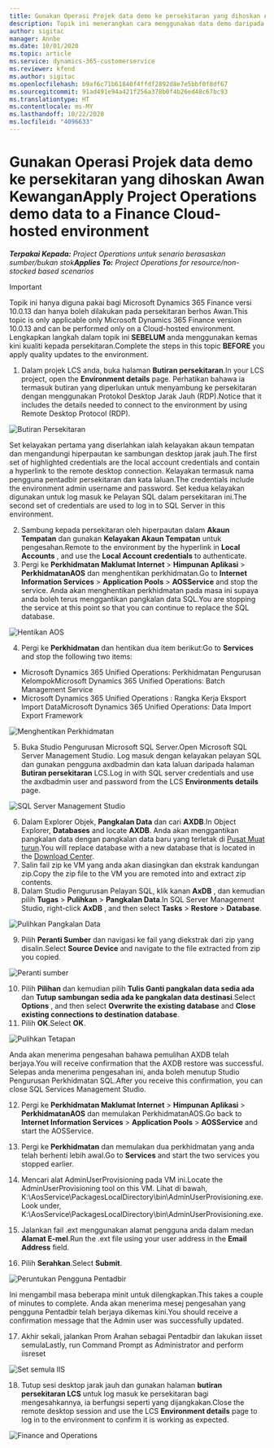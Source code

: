 ```yaml
---
title: Gunakan Operasi Projek data demo ke persekitaran yang dihoskan Awan Kewangan
description: Topik ini menerangkan cara menggunakan data demo daripada Operasi Projek kepada Dynamics 365 Finance persekitaran berhos Awan.
author: sigitac
manager: Annbe
ms.date: 10/01/2020
ms.topic: article
ms.service: dynamics-365-customerservice
ms.reviewer: kfend
ms.author: sigitac
ms.openlocfilehash: b9af6c71b61840f4ffdf2892d8e7e5bbf0f8df67
ms.sourcegitcommit: 91ad491e94a421f256a378b0f4b26ed48c67bc93
ms.translationtype: HT
ms.contentlocale: ms-MY
ms.lasthandoff: 10/22/2020
ms.locfileid: "4096633"
---
```

# <a name="apply-project-operations-demo-data-to-a-finance-cloud-hosted-environment"></a><span data-ttu-id="d9c04-103">Gunakan Operasi Projek data demo ke persekitaran yang dihoskan Awan Kewangan</span><span class="sxs-lookup"><span data-stu-id="d9c04-103">Apply Project Operations demo data to a Finance Cloud-hosted environment</span></span>

<span data-ttu-id="d9c04-104">_**Terpakai Kepada:** Project Operations untuk senario berasaskan sumber/bukan stok_</span><span class="sxs-lookup"><span data-stu-id="d9c04-104">_**Applies To:** Project Operations for resource/non-stocked based scenarios_</span></span>

> [!IMPORTANT]
> <span data-ttu-id="d9c04-105">Topik ini hanya diguna pakai bagi Microsoft Dynamics 365 Finance versi 10.0.13 dan hanya boleh dilakukan pada persekitaran berhos Awan.</span><span class="sxs-lookup"><span data-stu-id="d9c04-105">This topic is only applicable only Microsoft Dynamics 365 Finance version 10.0.13 and can be performed only on a Cloud-hosted environment.</span></span> <span data-ttu-id="d9c04-106">Lengkapkan langkah dalam topik ini **SEBELUM** anda menggunakan kemas kini kualiti kepada persekitaran.</span><span class="sxs-lookup"><span data-stu-id="d9c04-106">Complete the steps in this topic **BEFORE** you apply quality updates to the environment.</span></span>

1. <span data-ttu-id="d9c04-107">Dalam projek LCS anda, buka halaman **Butiran persekitaran**.</span><span class="sxs-lookup"><span data-stu-id="d9c04-107">In your LCS project, open the **Environment details** page.</span></span> <span data-ttu-id="d9c04-108">Perhatikan bahawa ia termasuk butiran yang diperlukan untuk menyambung ke persekitaran dengan menggunakan Protokol Desktop Jarak Jauh (RDP).</span><span class="sxs-lookup"><span data-stu-id="d9c04-108">Notice that it includes the details needed to connect to the environment by using Remote Desktop Protocol (RDP).</span></span>

![Butiran Persekitaran](./media/1EnvironmentDetails.png)

<span data-ttu-id="d9c04-110">Set kelayakan pertama yang diserlahkan ialah kelayakan akaun tempatan dan mengandungi hiperpautan ke sambungan desktop jarak jauh.</span><span class="sxs-lookup"><span data-stu-id="d9c04-110">The first set of highlighted credentials are the local account credentials and contain a hyperlink to the remote desktop connection.</span></span> <span data-ttu-id="d9c04-111">Kelayakan termasuk nama pengguna pentadbir persekitaran dan kata laluan.</span><span class="sxs-lookup"><span data-stu-id="d9c04-111">The credentials include the environment admin username and password.</span></span> <span data-ttu-id="d9c04-112">Set kedua kelayakan digunakan untuk log masuk ke Pelayan SQL dalam persekitaran ini.</span><span class="sxs-lookup"><span data-stu-id="d9c04-112">The second set of credentials are used to log in to SQL Server in this environment.</span></span>

2. <span data-ttu-id="d9c04-113">Sambung kepada persekitaran oleh hiperpautan dalam **Akaun Tempatan** dan gunakan **Kelayakan Akaun Tempatan** untuk pengesahan.</span><span class="sxs-lookup"><span data-stu-id="d9c04-113">Remote to the environment by the hyperlink in **Local Accounts** , and use the **Local Account credentials** to authenticate.</span></span>
3. <span data-ttu-id="d9c04-114">Pergi ke **Perkhidmatan Maklumat Internet** > **Himpunan Aplikasi** > **PerkhidmatanAOS** dan menghentikan perkhidmatan.</span><span class="sxs-lookup"><span data-stu-id="d9c04-114">Go to **Internet Information Services** > **Application Pools** > **AOSService** and stop the service.</span></span> <span data-ttu-id="d9c04-115">Anda akan menghentikan perkhidmatan pada masa ini supaya anda boleh terus menggantikan pangkalan data SQL.</span><span class="sxs-lookup"><span data-stu-id="d9c04-115">You are stopping the service at this point so that you can continue to replace the SQL database.</span></span>

![Hentikan AOS](./media/2StopAOS.png)

4. <span data-ttu-id="d9c04-117">Pergi ke **Perkhidmatan** dan hentikan dua item berikut:</span><span class="sxs-lookup"><span data-stu-id="d9c04-117">Go to **Services** and stop the following two items:</span></span>

- <span data-ttu-id="d9c04-118">Microsoft Dynamics 365 Unified Operations: Perkhidmatan Pengurusan Kelompok</span><span class="sxs-lookup"><span data-stu-id="d9c04-118">Microsoft Dynamics 365 Unified Operations: Batch Management Service</span></span>
- <span data-ttu-id="d9c04-119">Microsoft Dynamics 365 Unified Operations : Rangka Kerja Eksport Import Data</span><span class="sxs-lookup"><span data-stu-id="d9c04-119">Microsoft Dynamics 365 Unified Operations: Data Import Export Framework</span></span>

![Menghentikan Perkhidmatan](./media/3StopServices.png)

5. <span data-ttu-id="d9c04-121">Buka Studio Pengurusan Microsoft SQL Server.</span><span class="sxs-lookup"><span data-stu-id="d9c04-121">Open Microsoft SQL Server Management Studio.</span></span> <span data-ttu-id="d9c04-122">Log masuk dengan kelayakan pelayan SQL dan gunakan pengguna axdbadmin dan kata laluan daripada halaman **Butiran persekitaran** LCS.</span><span class="sxs-lookup"><span data-stu-id="d9c04-122">Log in with SQL server credentials and use the axdbadmin user and password from the LCS **Environments details** page.</span></span>

![SQL Server Management Studio](./media/4SSMS.png)

6. <span data-ttu-id="d9c04-124">Dalam Explorer Objek, **Pangkalan Data** dan cari **AXDB**.</span><span class="sxs-lookup"><span data-stu-id="d9c04-124">In Object Explorer, **Databases** and locate **AXDB**.</span></span> <span data-ttu-id="d9c04-125">Anda akan menggantikan pangkalan data dengan pangkalan data baru yang terletak di [Pusat Muat turun](https://download.microsoft.com/download/1/a/3/1a314bd2-b082-4a87-abdc-1ba26c92b63d/ProjOpsDemoDataFOGARelease.zip).</span><span class="sxs-lookup"><span data-stu-id="d9c04-125">You will replace database with a new database that is located in the [Download Center](https://download.microsoft.com/download/1/a/3/1a314bd2-b082-4a87-abdc-1ba26c92b63d/ProjOpsDemoDataFOGARelease.zip).</span></span> 
7. <span data-ttu-id="d9c04-126">Salin fail zip ke VM yang anda akan diasingkan dan ekstrak kandungan zip.</span><span class="sxs-lookup"><span data-stu-id="d9c04-126">Copy the zip file to the VM you are remoted into and extract zip contents.</span></span>
8. <span data-ttu-id="d9c04-127">Dalam Studio Pengurusan Pelayan SQL, klik kanan **AxDB** , dan kemudian pilih **Tugas** > **Pulihkan** > **Pangkalan Data**.</span><span class="sxs-lookup"><span data-stu-id="d9c04-127">In SQL Server Management Studio, right-click **AxDB** , and then select **Tasks** > **Restore** > **Database**.</span></span>

![Pulihkan Pangkalan Data](./media/5RestoreDatabase.png)

9. <span data-ttu-id="d9c04-129">Pilih **Peranti Sumber** dan navigasi ke fail yang diekstrak dari zip yang disalin.</span><span class="sxs-lookup"><span data-stu-id="d9c04-129">Select **Source Device** and navigate to the file extracted from zip you copied.</span></span>

![Peranti sumber](./media/6SourceDevice.png)

10. <span data-ttu-id="d9c04-131">Pilih **Pilihan** dan kemudian pilih **Tulis Ganti pangkalan data sedia ada** dan **Tutup sambungan sedia ada ke pangkalan data destinasi**.</span><span class="sxs-lookup"><span data-stu-id="d9c04-131">Select **Options** , and then select **Overwrite the existing database** and **Close existing connections to destination database**.</span></span> 
11. <span data-ttu-id="d9c04-132">Pilih **OK**.</span><span class="sxs-lookup"><span data-stu-id="d9c04-132">Select **OK**.</span></span>

![Pulihkan Tetapan](./media/7RestoreSetting.png)

<span data-ttu-id="d9c04-134">Anda akan menerima pengesahan bahawa pemulihan AXDB telah berjaya.</span><span class="sxs-lookup"><span data-stu-id="d9c04-134">You will receive confirmation that the AXDB restore was successful.</span></span> <span data-ttu-id="d9c04-135">Selepas anda menerima pengesahan ini, anda boleh menutup Studio Pengurusan Perkhidmatan SQL.</span><span class="sxs-lookup"><span data-stu-id="d9c04-135">After you receive this confirmation, you can close SQL Services Management Studio.</span></span>

12. <span data-ttu-id="d9c04-136">Pergi ke **Perkhidmatan Maklumat Internet** > **Himpunan Aplikasi** > **PerkhidmatanAOS** dan memulakan PerkhidmatanAOS.</span><span class="sxs-lookup"><span data-stu-id="d9c04-136">Go back to **Internet Information Services** > **Application Pools** > **AOSService** and start the AOSService.</span></span>
13. <span data-ttu-id="d9c04-137">Pergi ke **Perkhidmatan** dan memulakan dua perkhidmatan yang anda telah berhenti lebih awal.</span><span class="sxs-lookup"><span data-stu-id="d9c04-137">Go to **Services** and start the two services you stopped earlier.</span></span>

14. <span data-ttu-id="d9c04-138">Mencari alat AdminUserProvisioning pada VM ini.</span><span class="sxs-lookup"><span data-stu-id="d9c04-138">Locate the AdminUserProvisioning tool on this VM.</span></span> <span data-ttu-id="d9c04-139">Lihat di bawah, K:\AosService\PackagesLocalDirectory\bin\AdminUserProvisioning.exe.</span><span class="sxs-lookup"><span data-stu-id="d9c04-139">Look under, K:\AosService\PackagesLocalDirectory\bin\AdminUserProvisioning.exe.</span></span>
15. <span data-ttu-id="d9c04-140">Jalankan fail .ext menggunakan alamat pengguna anda dalam medan **Alamat E-mel**.</span><span class="sxs-lookup"><span data-stu-id="d9c04-140">Run the .ext file using your user address in the **Email Address** field.</span></span> 
16. <span data-ttu-id="d9c04-141">Pilih **Serahkan**.</span><span class="sxs-lookup"><span data-stu-id="d9c04-141">Select **Submit**.</span></span>

![Peruntukan Pengguna Pentadbir](./media/8AdminUserProvisioning.png)

<span data-ttu-id="d9c04-143">Ini mengambil masa beberapa minit untuk dilengkapkan.</span><span class="sxs-lookup"><span data-stu-id="d9c04-143">This takes a couple of minutes to complete.</span></span> <span data-ttu-id="d9c04-144">Anda akan menerima mesej pengesahan yang pengguna Pentadbir telah berjaya dikemas kini.</span><span class="sxs-lookup"><span data-stu-id="d9c04-144">You should receive a confirmation message that the Admin user was successfully updated.</span></span>

17. <span data-ttu-id="d9c04-145">Akhir sekali, jalankan Prom Arahan sebagai Pentadbir dan lakukan iisset semula</span><span class="sxs-lookup"><span data-stu-id="d9c04-145">Lastly, run Command Prompt as Administrator and perform iisreset</span></span>

![Set semula IIS](./media/9IISReset.png)

18. <span data-ttu-id="d9c04-147">Tutup sesi desktop jarak jauh dan gunakan halaman **butiran persekitaran LCS** untuk log masuk ke persekitaran bagi mengesahkannya, ia berfungsi seperti yang dijangkakan.</span><span class="sxs-lookup"><span data-stu-id="d9c04-147">Close the remote desktop session and use the LCS **Environment details** page to log in to the environment to confirm it is working as expected.</span></span>

![Finance and Operations](./media/10FinanceAndOperations.png)
